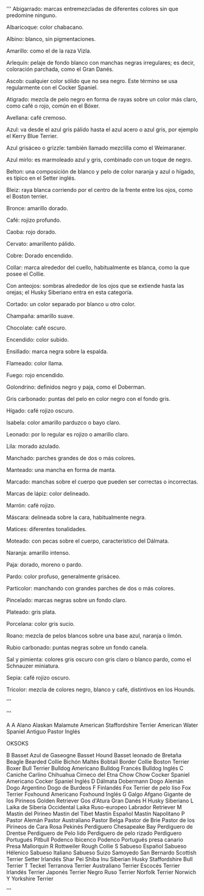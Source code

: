 '''
Abigarrado: marcas entremezcladas de diferentes colores sin que
predomine ninguno.

Albaricoque: color chabacano.

Albino: blanco, sin pigmentaciones.

Amarillo: como el de la raza Vizla.

Arlequín: pelaje de fondo blanco con manchas negras irregulares; es decir,
coloración parchada, como el Gran Danés.

Ascob: cualquier color sólido que no sea negro. Este término se usa
regularmente con el Cocker Spaniel.

Atigrado: mezcla de pelo negro en forma de rayas sobre un color más claro, como
café o rojo, común en el Bóxer.

Avellana: café cremoso.

Azul: va desde el azul gris pálido hasta el azul acero o azul gris, por ejemplo
el Kerry Blue Terrier.

Azul grisáceo o grizzle: también llamado mezclilla como el Weimaraner.

Azul mirlo: es marmoleado azul y gris, combinado con un toque de negro.

Belton: una composición de blanco y pelo de color naranja y azul o hígado, es
típico en el Setter inglés.

Bleiz: raya blanca corriendo por el centro de la frente entre los ojos, como el
Boston terrier.

Bronce: amarillo dorado.

Café: rojizo profundo.

Caoba: rojo dorado.

Cervato: amarillento pálido.

Cobre: Dorado encendido.

Collar: marca alrededor del cuello, habitualmente es blanca, como la que posee
el Collie.

Con anteojos: sombras alrededor de los ojos que se extiende hasta las orejas;
el Husky Siberiano entra en esta categoría.

Cortado: un color separado por blanco u otro color.

Champaña: amarillo suave.

Chocolate: café oscuro.

Encendido: color subido.

Ensillado: marca negra sobre la espalda.

Flameado: color llama.

Fuego: rojo encendido.

Golondrino: definidos negro y paja, como el Doberman.

Gris carbonado: puntas del pelo en color negro con el fondo gris.

Hígado: café rojizo oscuro.

Isabela: color amarillo parduzco o bayo claro.

Leonado: por lo regular es rojizo o amarillo claro.

Lila: morado azulado.

Manchado: parches grandes de dos o más colores.

Manteado: una mancha en forma de manta.

Marcado: manchas sobre el cuerpo que pueden ser correctas o incorrectas.

Marcas de lápiz: color delineado.

Marrón: café rojizo.

Máscara: delineada sobre la cara, habitualmente negra.

Matices: diferentes tonalidades.

Moteado: con pecas sobre el cuerpo, característico del Dálmata.

Naranja: amarillo intenso.

Paja: dorado, moreno o pardo.

Pardo: color profuso, generalmente grisáceo.

Particolor: manchando con grandes parches de dos o más colores.

Pincelado: marcas negras sobre un fondo claro.

Plateado: gris plata.

Porcelana: color gris sucio.

Roano: mezcla de pelos blancos sobre una base azul, naranja o limón.

Rubio carbonado: puntas negras sobre un fondo canela.

Sal y pimienta: colores gris oscuro con gris claro o blanco pardo, como el
Schnauzer miniatura.

Sepia: café rojizo oscuro.

Tricolor: mezcla de colores negro, blanco y café, distintivos en los Hounds.

'''

'''

A
A
Alano
Alaskan Malamute
American Staffordshire Terrier
American Water Spaniel
Antiguo Pastor Inglés

OKSOKS



B
Basset Azul de Gaseogne
Basset Hound
Basset leonado de Bretaña
Beagle
Bearded Collie
Bichón Maltés
Bobtail
Border Collie
Boston Terrier
Boxer
Bull Terrier
Bulldog Americano
Bulldog Francés
Bulldog Inglés
C
Caniche
Carlino
Chihuahua
Cirneco del Etna
Chow Chow
Cocker Spaniel Americano
Cocker Spaniel Inglés
D
Dálmata
Dobermann
Dogo Alemán
Dogo Argentino
Dogo de Burdeos
F
Finlandés
Fox Terrier de pelo liso
Fox Terrier
Foxhound Americano
Foxhound Inglés
G
Galgo Afgano
Gigante de los Pirineos
Golden Retriever
Gos d'Atura
Gran Danés
H
Husky Siberiano
L
Laika de Siberia Occidental
Laika Ruso-europeo
Labrador Retriever
M
Mastín del Pirineo
Mastin del Tibet
Mastín Español
Mastín Napolitano
P
Pastor Alemán
Pastor Australiano
Pastor Belga
Pastor de Brie
Pastor de los Pirineos de Cara Rosa
Pekinés
Perdiguero Chesapeake Bay
Perdiguero de Drentse
Perdiguero de Pelo lido
Perdiguero de pelo rizado
Perdiguero Portugués
Pitbull
Podenco Ibicenco
Podenco Portugués
presa canario
Presa Mallorquin
R
Rottweiler
Rough Collie
S
Sabueso Español
Sabueso Hélenico
Sabueso Italiano
Sabueso Suizo
Samoyedo
San Bernardo
Scottish Terrier
Setter Irlandés
Shar Pei
Shiba Inu
Siberian Husky
Staffordshire Bull Terrier
T
Teckel
Terranova
Terrier Australiano
Terrier Escocés
Terrier Irlandés
Terrier Japonés
Terrier Negro Ruso
Terrier Norfolk
Terrier Norwich
Y
Yorkshire Terrier

'''
